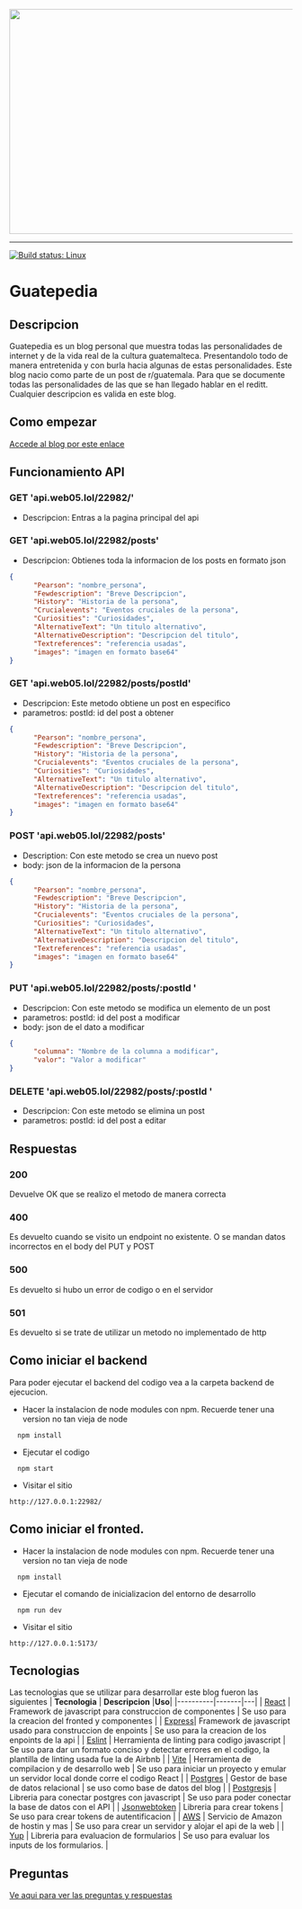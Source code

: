 <p align="center">
  <img src="https://static.eldiario.es/clip/37460793-dad7-4fa6-a300-ae64450ae597_16-9-discover-aspect-ratio_default_0.jpg"  style="object-fit: contain; width: 1000px; height: 400px;"/>
</p>

---
[![Build status: Linux](https://img.shields.io/travis/coryhouse/react-slingshot.svg?style=flat-square)](https://travis-ci.org/coryhouse/react-slingshot)

# Guatepedia
## Descripcion 
Guatepedia es un blog personal que muestra todas las personalidades de internet y de la vida real de la cultura guatemalteca. Presentandolo todo de manera entretenida y con burla hacia algunas de estas personalidades.
Este blog nacio como parte de un post de r/guatemala. Para que se documente todas las personalidades de las que se han llegado hablar en el reditt. Cualquier descripcion es valida en este blog.

## Como empezar  
[Accede al blog por este enlace](https://tiburoncin.lat/22982/Lab6_React/Guatepedia.html)


## Funcionamiento API
### GET 'api.web05.lol/22982/'
- Descripcion: Entras a la pagina principal del api
### GET 'api.web05.lol/22982/posts'
- Descripcion: Obtienes toda la informacion de los posts en formato json
```json
{
      "Pearson": "nombre_persona",
      "Fewdescription": "Breve Descripcion",
      "History": "Historia de la persona",
      "Crucialevents": "Eventos cruciales de la persona",
      "Curiosities": "Curiosidades",
      "AlternativeText": "Un titulo alternativo",
      "AlternativeDescription": "Descripcion del titulo",
      "Textreferences": "referencia usadas",
      "images": "imagen en formato base64"
}
```
### GET 'api.web05.lol/22982/posts/postId'
- Descripcion: Este metodo obtiene un post en especifico
- parametros: postId: id del post a obtener
```json
{
      "Pearson": "nombre_persona",
      "Fewdescription": "Breve Descripcion",
      "History": "Historia de la persona",
      "Crucialevents": "Eventos cruciales de la persona",
      "Curiosities": "Curiosidades",
      "AlternativeText": "Un titulo alternativo",
      "AlternativeDescription": "Descripcion del titulo",
      "Textreferences": "referencia usadas",
      "images": "imagen en formato base64"
}
```

### POST 'api.web05.lol/22982/posts'
- Description: Con este metodo se crea un nuevo post
- body: json de la informacion de la persona
```json
{
      "Pearson": "nombre_persona",
      "Fewdescription": "Breve Descripcion",
      "History": "Historia de la persona",
      "Crucialevents": "Eventos cruciales de la persona",
      "Curiosities": "Curiosidades",
      "AlternativeText": "Un titulo alternativo",
      "AlternativeDescription": "Descripcion del titulo",
      "Textreferences": "referencia usadas",
      "images": "imagen en formato base64"
}
```
### PUT  'api.web05.lol/22982/posts/:postId '
- Descripcion: Con este metodo se modifica un elemento de un post
- parametros: postId: id del post a modificar
- body: json de el dato a modificar
```json
{
      "columna": "Nombre de la columna a modificar",
      "valor": "Valor a modificar"
}
```
### DELETE  'api.web05.lol/22982/posts/:postId '
- Descripcion: Con este metodo se elimina un post
- parametros: postId: id del post a editar
## Respuestas
### 200
Devuelve OK que se realizo el metodo de manera correcta
### 400
Es devuelto cuando se visito un endpoint no existente. O se mandan datos incorrectos en el body del PUT y POST
### 500
Es devuelto si hubo un error de codigo o en el servidor
### 501
Es devuelto si se trate de utilizar un metodo no implementado de http
## Como iniciar el backend
Para poder ejecutar el backend del codigo vea a la carpeta backend de ejecucion. 

- Hacer la instalacion de node modules con npm. Recuerde tener una version no tan vieja de node
```
  npm install
```
- Ejecutar el codigo
```
  npm start
```
- Visitar el sitio
```
http://127.0.0.1:22982/
```
## Como iniciar el fronted.

- Hacer la instalacion de node modules con npm. Recuerde tener una version no tan vieja de node
```
  npm install
```
- Ejecutar el comando de inicializacion del entorno de desarrollo
```
  npm run dev
```
- Visitar el sitio
```
http://127.0.0.1:5173/
```

## Tecnologias
Las tecnologias que se utilizar para desarrollar este blog fueron las siguientes
| **Tecnologia** | **Descripcion** |**Uso**|
|----------|-------|---|
|  [React](https://facebook.github.io/react/) | Framework de javascript para construccion de componentes | Se uso para la creacion del fronted y componentes |
| [Express](https://expressjs.com)| Framework de javascript usado para construccion de enpoints | Se uso para la creacion de los enpoints de la api |
|  [Eslint](https://eslint.org) | Herramienta de linting para codigo javascript | Se uso para dar un formato conciso y detectar errores en el codigo, la plantilla de linting usada fue la de Airbnb |
|  [Vite](https://es.vitejs.dev/guide/) | Herramienta de compilacion y de desarrollo web | Se uso para iniciar un proyecto y emular un servidor local donde corre el codigo React |
|  [Postgres](https://www.postgresql.org) | Gestor de base de datos relacional | se uso como base de datos del blog |
|  [Postgresjs](https://www.npmjs.com/package/pg) | Libreria para conectar postgres con javascript | Se uso para poder conectar la base de datos con el API |
|  [Jsonwebtoken](https://www.npmjs.com/package/jsonwebtoken) | Libreria para crear tokens | Se uso para crear tokens de autentificacion |
|  [AWS](https://aws.amazon.com) | Servicio de Amazon de hostin y mas | Se uso para crear un servidor y alojar el api de la web |
|  [Yup](https://www.npmjs.com/package/yup) | Libreria para evaluacion de formularios | Se uso para evaluar los inputs de los formularios. |

## Preguntas
[Ve aqui para ver las preguntas y respuestas](./docs/Preguntas.md) 

